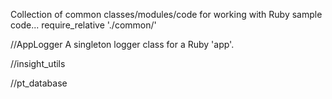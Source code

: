 Collection of common classes/modules/code for working with Ruby sample code...
require_relative './common/'



//AppLogger
A singleton logger class for a Ruby 'app'.


//insight_utils

//pt_database



